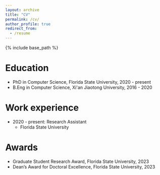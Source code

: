 ```yaml
---
layout: archive
title: "CV"
permalink: /cv/
author_profile: true
redirect_from:
  - /resume
---
```


{% include base_path %}

Education
======
* PhD in Computer Science, Florida State University, 2020 - present
* B.Eng in Computer Science, Xi'an Jiaotong University, 2016 - 2020

Work experience
======
* 2020 - present: Research Assistant
  * Florida State University
  
Awards
======
* Graduate Student Research Award, Florida State University, 2023
* Dean’s Award for Doctoral Excellence, Florida State University, 2023

